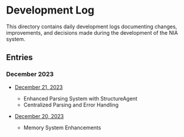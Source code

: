 # Development Log

This directory contains daily development logs documenting changes, improvements, and decisions made during the development of the NIA system.

## Entries

### December 2023

- [December 21, 2023](2023-12-21.md)
  - Enhanced Parsing System with StructureAgent
  - Centralized Parsing and Error Handling

- [December 20, 2023](2023-12-20.md)
  - Memory System Enhancements
